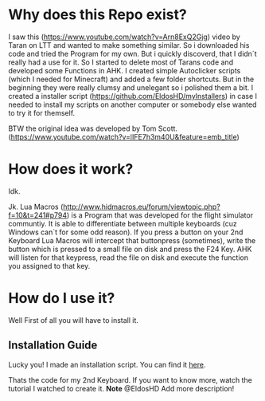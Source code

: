 # Why does this Repo exist?
I saw this (https://www.youtube.com/watch?v=Arn8ExQ2Gjg) video by Taran on LTT and wanted to make something similar. So i downloaded his code and tried the Program for my own. But i quickly discoverd, that I didn´t really had a use for it. So I started to delete most of Tarans code and developed some Functions in AHK. I created simple Autoclicker scripts (which I needed for Minecraft) and added a few folder shortcuts. But in the beginning they were really clumsy and unelegant so i polished them a bit. I created a installer script (https://github.com/EldosHD/myInstallers) in case I needed to install my scripts on another computer or somebody else wanted to try it for themself.

BTW the original idea was developed by Tom Scott. (https://www.youtube.com/watch?v=lIFE7h3m40U&feature=emb_title)

# How does it work?
Idk.

Jk. Lua Macros (http://www.hidmacros.eu/forum/viewtopic.php?f=10&t=241#p794) is a Program that was developed for the flight simulator communtiy. It is able to differentiate between multiple keyboards (cuz Windows can´t for some odd reason). If you press a button on your 2nd Keyboard Lua Macros will intercept that buttonpress (sometimes), write the button which is pressed to a small file on disk and press the F24 Key. AHK will listen for that keypress, read the file on disk and execute the function you assigned to that key.

# How do I use it?
Well First of all you will have to install it.

## Installation Guide
Lucky you! I made an installation script. You can find it [here](https://github.com/EldosHD/myInstallers).


Thats the code for my 2nd Keyboard. If you want to know more, watch the tutorial I watched to create it. 
**Note** @EldosHD Add more description!
